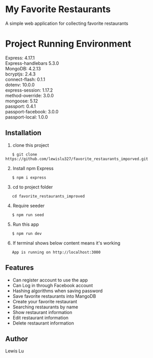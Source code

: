 # My Favorite Restaurants

A simple web application for collecting favorite restaurants

# Project Running Environment

Express: 4.17.1  
Express-handlebars 5.3.0  
MongoDB: 4.2.13  
bcryptjs: 2.4.3  
connect-flash: 0.1.1  
dotenv: 10.0.0  
express-session: 1.17.2  
method-override: 3.0.0  
mongoose: 5.12  
passport: 0.4.1  
passport-facebook: 3.0.0  
passport-local: 1.0.0

## Installation

1. clone this project

```
   $ git clone https://github.com/lewislu327/favorite_restaurants_imporved.git
```

2. Install npm Express

```
   $ npm i express
```

3. cd to project folder

```
   cd favorite_restaurants_improved
```

4. Require seeder

```
   $ npm run seed
```

5. Run this app

```
   $ npm run dev
```

6. If terminal shows below content means it's working

```
   App is running on http://localhost:3000
```

## Features

- Can register account to use the app
- Can Log in through Facebook account
- Hashing algorithms when saving password
- Save favorite restaurants into MangoDB
- Create your favorite restaurant
- Searching restaurants by name
- Show restaurant information
- Edit restaurant information
- Delete restaurant information

## Author

Lewis Lu

